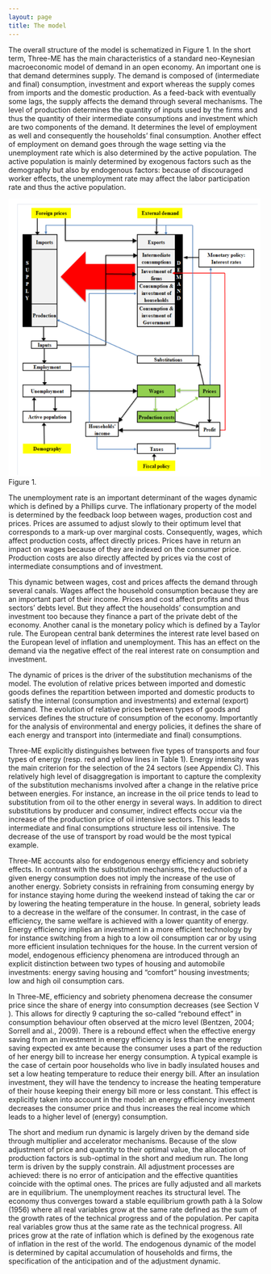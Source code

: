 ```yaml
---
layout: page
title: The model
---
```



<p>
The overall structure of the model is schematized in Figure 1. In the short term, Three-ME has the main characteristics of a standard neo-Keynesian macroeconomic model of 
demand in an open economy. An important one is that demand determines supply. The 
demand is composed of (intermediate and final) consumption, investment and export whereas 
the supply comes from imports and the domestic production. As a feed-back with eventually 
some lags, the supply affects the demand through several mechanisms. The level of 
production determines the quantity of inputs used by the firms and thus the quantity of their 
intermediate consumptions and investment which are two components of the demand. It 
determines the level of employment as well and consequently the households’ final 
consumption. Another effect of employment on demand goes through the wage setting via the 
unemployment rate which is also determined by the active population. The active population 
is mainly determined by exogenous factors such as the demography but also by endogenous 
factors: because of discouraged worker effects, the unemployment rate may affect the labor 
participation rate and thus the active population.</p>

<img src="/threeme.jpg" alt="Three-ME" width="500" height="550">
Figure 1.

<p>The unemployment rate is an important determinant of the wages dynamic which is 
defined by a Phillips curve. The inflationary property of the model is determined by the 
feedback loop between wages, production cost and prices. Prices are assumed to adjust slowly 
to their optimum level that corresponds to a mark-up over marginal costs. Consequently, 
wages, which affect production costs, affect directly prices. Prices have in return an impact on 
wages because of they are indexed on the consumer price. Production costs are also directly 
affected by prices via the cost of intermediate consumptions and of investment.</p>

<p>This dynamic between wages, cost and prices affects the demand through several 
canals. Wages affect the household consumption because they are an important part of their 
income. Prices and cost affect profits and thus sectors’ debts level. But they affect the 
households’ consumption and investment too because they finance a part of the private debt 
of the economy. Another canal is the monetary policy which is defined by a Taylor rule. The 
European central bank determines the interest rate level based on the European level of 
inflation and unemployment. This has an effect on the demand via the negative effect of the 
real interest rate on consumption and investment. </p>

<p>The dynamic of prices is the driver of the substitution mechanisms of the model. The 
evolution of relative prices between imported and domestic goods defines the repartition 
between imported and domestic products to satisfy the internal (consumption and 
investments) and external (export) demand. The evolution of relative prices between types of 
goods and services defines the structure of consumption of the economy. Importantly for the 
analysis of environmental and energy policies, it defines the share of each energy and 
transport into (intermediate and final) consumptions. </p>

<p>Three-ME explicitly distinguishes between five types of transports and four types of 
energy (resp. red and yellow lines in Table 1). Energy intensity was the main criterion for the 
selection of the 24 sectors (see Appendix C). This relatively high level of disaggregation is 
important to capture the complexity of the substitution mechanisms involved after a change in 
the relative price between energies. For instance, an increase in the oil price tends to lead to 
substitution from oil to the other energy in several ways. In addition to direct substitutions by 
producer and consumer, indirect effects occur via the increase of the production price of oil 
intensive sectors. This leads to intermediate and final consumptions structure less oil 
intensive. The decrease of the use of transport by road would be the most typical example.</p>

<p>Three-ME accounts also for endogenous energy efficiency and sobriety effects. In 
contrast with the substitution mechanisms, the reduction of a given energy consumption does 
not imply the increase of the use of another energy. Sobriety consists in refraining from 
consuming energy by for instance staying home during the weekend instead of taking the car 
or by lowering the heating temperature in the house. In general, sobriety leads to a decrease in 
the welfare of the consumer. In contrast, in the case of efficiency, the same welfare is 
achieved with a lower quantity of energy. Energy efficiency implies an investment in a more 
efficient technology by for instance switching from a high to a low oil consumption car or by 
using more efficient insulation techniques for the house. In the current version of model, endogenous efficiency phenomena are introduced through an explicit distinction between two 
types of housing and automobile investments: energy saving housing and “comfort” housing 
investments; low and high oil consumption cars.</p>

<p>In Three-ME, efficiency and sobriety phenomena decrease the consumer price since the 
share of energy into consumption decreases (see Section V ). This allows for directly 9
capturing the so-called “rebound effect” in consumption behaviour often observed at the 
micro level (Bentzen, 2004; Sorrell and al., 2009). There is a rebound effect when the 
effective energy saving from an investment in energy efficiency is less than the energy saving 
expected ex ante because the consumer uses a part of the reduction of her energy bill to 
increase her energy consumption. A typical example is the case of certain poor households 
who live in badly insulated houses and set a low heating temperature to reduce their energy 
bill. After an insulation investment, they will have the tendency to increase the heating 
temperature of their house keeping their energy bill more or less constant. This effect is 
explicitly taken into account in the model: an energy efficiency investment decreases the 
consumer price and thus increases the real income which leads to a higher level of (energy) 
consumption. </p>

<p>The short and medium run dynamic is largely driven by the demand side through multiplier 
and accelerator mechanisms. Because of the slow adjustment of price and quantity to their 
optimal value, the allocation of production factors is sub-optimal in the short and medium run. 
The long term is driven by the supply constrain. All adjustment processes are achieved: there 
is no error of anticipation and the effective quantities coincide with the optimal ones. The 
prices are fully adjusted and all markets are in equilibrium. The unemployment reaches its 
structural level. The economy thus converges toward a stable equilibrium growth path à la 
Solow (1956) where all real variables grow at the same rate defined as the sum of the growth 
rates of the technical progress and of the population. Per capita real variables grow thus at the 
same rate as the technical progress. All prices grow at the rate of inflation which is defined by 
the exogenous rate of inflation in the rest of the world. The endogenous dynamic of the model 
is determined by capital accumulation of households and firms, the specification of the 
anticipation and of the adjustment dynamic.</p>